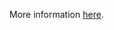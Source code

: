 More information [here](https://docs.prismacloud.io/en/enterprise-edition/policy-reference/aws-policies/aws-general-policies/bc-aws-278).
